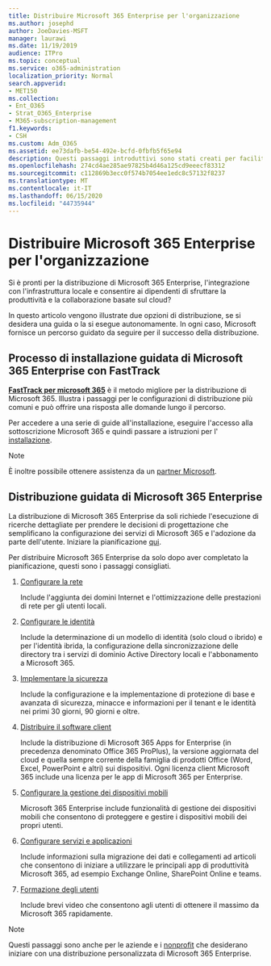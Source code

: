 ```yaml
---
title: Distribuire Microsoft 365 Enterprise per l'organizzazione
ms.author: josephd
author: JoeDavies-MSFT
manager: laurawi
ms.date: 11/19/2019
audience: ITPro
ms.topic: conceptual
ms.service: o365-administration
localization_priority: Normal
search.appverid:
- MET150
ms.collection:
- Ent_O365
- Strat_O365_Enterprise
- M365-subscription-management
f1.keywords:
- CSH
ms.custom: Adm_O365
ms.assetid: ee73dafb-be54-492e-bcfd-0fbfb5f65e94
description: Questi passaggi introduttivi sono stati creati per facilitare la configurazione della rete, creare identità, distribuire Microsoft 365 Apps for Enterprise, eseguire la migrazione dei dati e aiutare gli utenti dell'organizzazione a iniziare a utilizzare Microsoft 365.
ms.openlocfilehash: 274cd4ae285ae97825b4d46a125cd9eeecf83312
ms.sourcegitcommit: c112869b3ecc0f574b7054ee1edc8c57132f8237
ms.translationtype: MT
ms.contentlocale: it-IT
ms.lasthandoff: 06/15/2020
ms.locfileid: "44735944"
---
```

# <a name="deploy-microsoft-365-enterprise-for-your-organization"></a>Distribuire Microsoft 365 Enterprise per l'organizzazione

Si è pronti per la distribuzione di Microsoft 365 Enterprise, l'integrazione con l'infrastruttura locale e consentire ai dipendenti di sfruttare la produttività e la collaborazione basate sul cloud?

In questo articolo vengono illustrate due opzioni di distribuzione, se si desidera una guida o la si esegue autonomamente. In ogni caso, Microsoft fornisce un percorso guidato da seguire per il successo della distribuzione.

## <a name="guided-microsoft-365-enterprise-setup-process-with-fasttrack"></a>Processo di installazione guidata di Microsoft 365 Enterprise con FastTrack

**[FastTrack per microsoft 365](https://www.microsoft.com/fasttrack/microsoft-365)** è il metodo migliore per la distribuzione di Microsoft 365. Illustra i passaggi per le configurazioni di distribuzione più comuni e può offrire una risposta alle domande lungo il percorso. 

Per accedere a una serie di guide all'installazione, eseguire l'accesso alla sottoscrizione Microsoft 365 e quindi passare a istruzioni per l' [installazione](https://aka.ms/o365fasttrack).

>[!Note]
>È inoltre possibile ottenere assistenza da un [partner Microsoft](https://www.microsoft.com/solution-providers/home).
>

## <a name="do-it-yourself-guided-deployment-of-microsoft-365-enterprise"></a>Distribuzione guidata di Microsoft 365 Enterprise

La distribuzione di Microsoft 365 Enterprise da soli richiede l'esecuzione di ricerche dettagliate per prendere le decisioni di progettazione che semplificano la configurazione dei servizi di Microsoft 365 e l'adozione da parte dell'utente. Iniziare la pianificazione [qui](get-your-organization-ready-for-office-365.md).

Per distribuire Microsoft 365 Enterprise da solo dopo aver completato la pianificazione, questi sono i passaggi consigliati.

1. [Configurare la rete](set-up-network-for-office-365.md)

   Include l'aggiunta dei domini Internet e l'ottimizzazione delle prestazioni di rete per gli utenti locali.
 
2. [Configurare le identità](protect-your-global-administrator-accounts.md)

   Include la determinazione di un modello di identità (solo cloud o ibrido) e per l'identità ibrida, la configurazione della sincronizzazione delle directory tra i servizi di dominio Active Directory locali e l'abbonamento a Microsoft 365.

3. [Implementare la sicurezza](https://docs.microsoft.com/office365/securitycompliance/security-roadmap)

   Include la configurazione e la implementazione di protezione di base e avanzata di sicurezza, minacce e informazioni per il tenant e le identità nei primi 30 giorni, 90 giorni e oltre.
 
4. [Distribuire il software client](https://docs.microsoft.com/DeployOffice/deployment-guide-microsoft-365-apps)

   Include la distribuzione di Microsoft 365 Apps for Enterprise (in precedenza denominato Office 365 ProPlus), la versione aggiornata del cloud e quella sempre corrente della famiglia di prodotti Office (Word, Excel, PowerPoint e altri) sui dispositivi. Ogni licenza client Microsoft 365 include una licenza per le app di Microsoft 365 per Enterprise.
 
5. [Configurare la gestione dei dispositivi mobili](https://support.office.com/article/set-up-mobile-device-management-mdm-in-office-365-dd892318-bc44-4eb1-af00-9db5430be3cd)

   Microsoft 365 Enterprise include funzionalità di gestione dei dispositivi mobili che consentono di proteggere e gestire i dispositivi mobili dei propri utenti.
 
6. [Configurare servizi e applicazioni](configure-services-and-applications.md)

   Include informazioni sulla migrazione dei dati e collegamenti ad articoli che consentono di iniziare a utilizzare le principali app di produttività Microsoft 365, ad esempio Exchange Online, SharePoint Online e teams.
 
7. [Formazione degli utenti](https://docs.microsoft.com/office365/admin/admin-overview/get-started-with-office-365#training-resources-for-your-users)

   Include brevi video che consentono agli utenti di ottenere il massimo da Microsoft 365 rapidamente.
 

>[!Note]
>Questi passaggi sono anche per le aziende e i [nonprofit](https://go.microsoft.com/fwlink/?LinkId=627221) che desiderano iniziare con una distribuzione personalizzata di Microsoft 365 Enterprise. 
>
